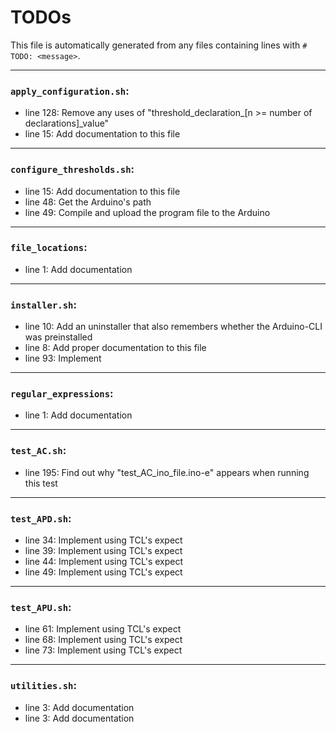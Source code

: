 # TODOs
   This file is automatically generated from any files containing lines with `#  TODO: <message>`.
   
---
### `apply_configuration.sh`:
* line 128: Remove any uses of "threshold_declaration_[n >= number of declarations]_value"
* line 15: Add documentation to this file
---
### `configure_thresholds.sh`:
* line 15: Add documentation to this file
* line 48: Get the Arduino's path
* line 49: Compile and upload the program file to the Arduino
---
### `file_locations`:
* line 1: Add documentation
---
### `installer.sh`:
* line 10: Add an uninstaller that also remembers whether the Arduino-CLI was preinstalled
* line 8: Add proper documentation to this file
* line 93:    Implement
---
### `regular_expressions`:
* line 1: Add documentation
---
### `test_AC.sh`:
* line 195: Find out why "test_AC_ino_file.ino-e" appears when running this test
---
### `test_APD.sh`:
* line 34: Implement using TCL's expect
* line 39: Implement using TCL's expect
* line 44: Implement using TCL's expect
* line 49: Implement using TCL's expect
---
### `test_APU.sh`:
* line 61: Implement using TCL's expect
* line 68: Implement using TCL's expect
* line 73: Implement using TCL's expect
---
### `utilities.sh`:
* line 3: Add documentation
* line 3: Add documentation
